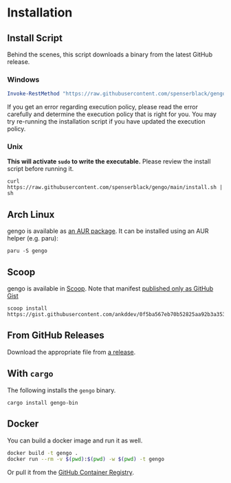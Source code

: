 # Installation

## Install Script

Behind the scenes, this script downloads a binary from the latest GitHub release.

### Windows

```powershell
Invoke-RestMethod "https://raw.githubusercontent.com/spenserblack/gengo/main/install.ps1" | Invoke-Expression
```

If you get an error regarding execution policy, please read the error carefully and determine the execution policy that is right for you. You may try re-running the installation script if you have updated the execution policy.

### Unix

**This will activate `sudo` to write the executable.** Please review the install script before
running it.

```shell
curl https://raw.githubusercontent.com/spenserblack/gengo/main/install.sh | sh
```

## Arch Linux

gengo is available as [an AUR package](https://aur.archlinux.org/packages/gengo/).
It can be installed using an AUR helper (e.g. paru):

```shell
paru -S gengo
```

## Scoop

gengo is available in [Scoop](https://scoop.sh). Note that manifest [published only as GitHub Gist](https://gist.github.com/ankddev/0f5ba567eb70b52825aa92b3a3532494)
```shell
scoop install https://gist.githubusercontent.com/ankddev/0f5ba567eb70b52825aa92b3a3532494/raw/gengo.json
```

## From GitHub Releases

Download the appropriate file from [a release](https://github.com/spenserblack/gengo/releases).

## With `cargo`

The following installs the `gengo` binary.

```shell
cargo install gengo-bin
```

## Docker

You can build a docker image and run it as well.

```bash
docker build -t gengo .
docker run --rm -v $(pwd):$(pwd) -w $(pwd) -t gengo
```

Or pull it from the [GitHub Container Registry][ghcr-package].

[ghcr-package]: https://github.com/users/spenserblack/packages/container/package/gengo
